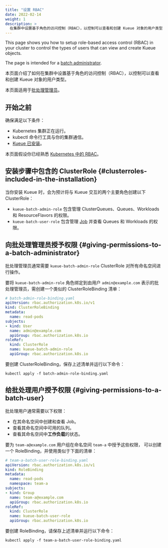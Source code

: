 ```yaml
---
title: "设置 RBAC"
date: 2022-02-14
weight: 1
description: >
  在集群中设置基于角色的访问控制（RBAC），以控制可以查看和创建 Kueue 对象的用户类型。
---
```


This page shows you how to setup role-based access control (RBAC) in your cluster
to control the types of users that can view and create Kueue objects.

The page is intended for a [batch administrator](/docs/tasks#batch-administrator).

本页面介绍了如何在集群中设置基于角色的访问控制（RBAC），以控制可以查看和创建 Kueue 对象的用户类型。

本页面适用于[批处理管理员](/zh-cn/docs/tasks#batch-administrator)。

## 开始之前

确保满足以下条件：

- Kubernetes 集群正在运行。
- kubectl 命令行工具与你的集群通信。
- [Kueue 已安装](/zh-CN/docs/installation)。

本页面假设你已经熟悉 [Kubernetes 中的 RBAC](https://kubernetes.io/zh-cn/docs/reference/access-authn-authz/rbac/)。

## 安装步骤中包含的 ClusterRole  {#clusterroles-included-in-the-installation}

当你安装 Kueue 时，会为预计将与 Kueue 交互的两个主要角色创建以下 ClusterRole：

- `kueue-batch-admin-role` 包含管理 ClusterQueues、Queues、Workloads 和 ResourceFlavors 的权限。
- `kueue-batch-user-role` 包含管理 [Job](https://kubernetes.io/zh-cn/docs/concepts/workloads/controllers/job/)
  并查看 Queues 和 Workloads 的权限。

## 向批处理管理员授予权限  {#giving-permissions-to-a-batch-administrator}

批处理管理员通常需要 `kueue-batch-admin-role` ClusterRole 对所有命名空间进行操作。

要将 `kueue-batch-admin-role` 角色绑定到由用户 `admin@example.com`
表示的批处理管理员，需创建一个类似的 ClusterRoleBinding 清单：

```yaml
# batch-admin-role-binding.yaml
apiVersion: rbac.authorization.k8s.io/v1
kind: ClusterRoleBinding
metadata:
  name: read-pods
subjects:
- kind: User
  name: admin@example.com
  apiGroup: rbac.authorization.k8s.io
roleRef:
  kind: ClusterRole
  name: kueue-batch-admin-role
  apiGroup: rbac.authorization.k8s.io
```

要创建 ClusterRoleBinding，保存上述清单并运行以下命令：

```shell
kubectl apply -f batch-admin-role-binding.yaml
```

## 给批处理用户授予权限  {#giving-permissions-to-a-batch-user}

批处理用户通常需要以下权限：

- 在其命名空间中创建和查看 Job。
- 查看其命名空间中可用的队列。
- 查看其命名空间中**工作负载**的状态。

要为 `team-a@example.com` 用户组在命名空间 `team-a` 中授予这些权限，
可以创建一个 RoleBinding，并使用类似于下面的清单：

```yaml
# team-a-batch-user-role-binding.yaml
apiVersion: rbac.authorization.k8s.io/v1
kind: RoleBinding
metadata:
  name: read-pods
  namespace: team-a
subjects:
- kind: Group
  name: team-a@example.com
  apiGroup: rbac.authorization.k8s.io
roleRef:
  kind: ClusterRole
  name: kueue-batch-user-role
  apiGroup: rbac.authorization.k8s.io
```

要创建 RoleBinding，请保存上述清单并运行以下命令：

```shell
kubectl apply -f team-a-batch-user-role-binding.yaml
```
